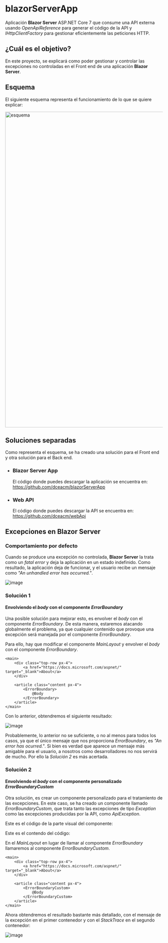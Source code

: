 # blazorServerApp
Aplicación **Blazor Server** ASP.NET Core 7 que consume una API externa usando *OpenApiReference* para generar el código de la API y *IHttpClientFactory* para gestionar eficientemente las peticiones HTTP.

## ¿Cuál es el objetivo?
En este proyecto, se explicará como poder gestionar y controlar las excepciones no controladas en el Front end de una aplicación **Blazor Server**.

## Esquema
El siguiente esquema representa el funcionamiento de lo que se quiere explicar:

<img width="1010" alt="esquema" src="https://github.com/dceacm/blazorServerApp/assets/42771648/eef9ae2e-9eae-429d-9dbf-956bf15434d9">

## Soluciones separadas
Como representa el esquema, se ha creado una solución para el Front end y otra solución para el Back end.
- ### Blazor Server App
  El código donde puedes descargar la aplicación se encuentra en: https://github.com/dceacm/blazorServerApp
- ### Web API
  El código donde puedes descargar la API se encuentra en: https://github.com/dceacm/webApi
  
## Excepciones en Blazor Server

### Comportamiento por defecto
Cuando se produce una excepción no controlada, **Blazor Server** la trata como un *fatal error* y deja la aplicación en un estado indefinido. Como resultado, la aplicación deja de funcionar, y el usuario recibe un mensaje como *"An unhandled error has occurred."*.

![image](https://github.com/dceacm/blazorServerApp/assets/42771648/6d979e0b-4004-4969-bc4d-86922b9a4efd)

### Solución 1
#### Envolviendo el *body* con el componente *ErrorBoundary*
Una posible solución para mejorar esto, es envolver el *body* con el componente *ErrorBoundary*. De esta manera, estaremos atacando globalmente el problema, ya que cualquier contenido que provoque una excepción será manejada por el componente *ErrorBoundary*.

Para ello, hay que modificar el componente *MainLayout* y envolver el *body* con el componente *ErrorBoundary*.

<div class="page">
    <div class="sidebar">
        <NavMenu />
    </div>

    <main>
        <div class="top-row px-4">
            <a href="https://docs.microsoft.com/aspnet/" target="_blank">About</a>
        </div>

        <article class="content px-4">
            <ErrorBoundary>
                @Body
            </ErrorBoundary>
        </article>
    </main>
</div>

Con lo anterior, obtendremos el siguiente resultado:

![image](https://github.com/dceacm/blazorServerApp/assets/42771648/aa081730-0a17-4f1d-9d4e-952896a78d9d)

Probablemente, lo anterior no se suficiente, o no al menos para todos los casos, ya que el único mensaje que nos proporciona *ErrorBoundary*, es *"An error has ocurred."*. Si bien es verdad que aparece un mensaje más amigable para el usuario, a nosotros como desarrolladores no nos servirá de mucho. Por ello la *Solución 2* es más acertada.

### Solución 2
#### Envolviendo el *body* con el componente personalizado *ErrorBoundaryCustom*

Otra solución, es crear un componente personalizado para el tratamiento de las excepciones. En este caso, se ha creado un componente llamado *ErrorBoundaryCustom*, que trata tanto las excepciones de tipo *Exception* como las excepciones producidas por la API, como *ApiException*.

Este es el código de la parte visual del componente:



Este es el contendo del código:



En el *MainLayout* en lugar de llamar al componente *ErrorBoundary* llamaremos al componente *ErrorBoundaryCustom*.

<div class="page">
    <div class="sidebar">
        <NavMenu />
    </div>

    <main>
        <div class="top-row px-4">
            <a href="https://docs.microsoft.com/aspnet/" target="_blank">About</a>
        </div>

        <article class="content px-4">
            <ErrorBoundaryCustom>
                @Body
            </ErrorBoundaryCustom>
        </article>
    </main>
</div>

Ahora obtendremos el resultado bastante más detallado, con el mensaje de la excepción en el primer contenedor y con el *StackTrace* en el segundo contenedor:

![image](https://github.com/dceacm/blazorServerApp/assets/42771648/dc4522e4-0b48-42e4-b4bf-1bc1455a7587)


